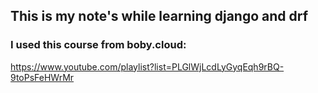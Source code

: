 ## This is my note's while learning django and drf
### I used this course from boby.cloud:
https://www.youtube.com/playlist?list=PLGlWjLcdLyGyqEqh9rBQ-9toPsFeHWrMr

